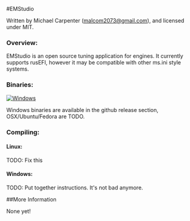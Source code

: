 #EMStudio

Written by Michael Carpenter (malcom2073@gmail.com), and licensed under MIT. 

### Overview:

EMStudio is an open source tuning application for engines. It currently supports rusEFI, however it may be compatible with other ms.ini style systems.

### Binaries:

[![Windows](https://github.com/malcom2073/emstudio/actions/workflows/win-build.yml/badge.svg?branch=master)](https://github.com/malcom2073/emstudio/actions/workflows/win-build.yml)

Windows binaries are available in the github release section, OSX/Ubuntu/Fedora are TODO.

### Compiling:

#### Linux:

TODO: Fix this

#### Windows:

TODO: Put together instructions. It's not bad anymore.

##More Information

None yet!
